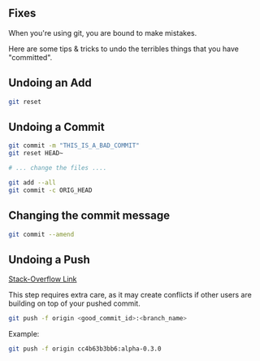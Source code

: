 ## Fixes

When you're using git, you are bound to make mistakes.

Here are some tips & tricks to undo the terribles things that you have "committed".

## Undoing an Add

```bash
git reset
```

## Undoing a Commit

```bash
git commit -m "THIS_IS_A_BAD_COMMIT"
git reset HEAD~

# ... change the files ....

git add --all
git commit -c ORIG_HEAD
```

## Changing the commit message

```bash
git commit --amend
```

## Undoing a Push

[Stack-Overflow Link](http://stackoverflow.com/questions/1270514/undoing-a-git-push)

This step requires extra care, as it may create conflicts if other users are building on top of your pushed commit.

```bash
git push -f origin <good_commit_id>:<branch_name>
```

Example:

```bash
git push -f origin cc4b63b3bb6:alpha-0.3.0
```
